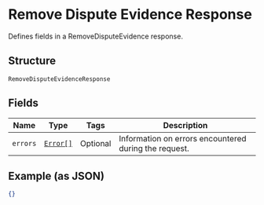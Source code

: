 
# Remove Dispute Evidence Response

Defines fields in a RemoveDisputeEvidence response.

## Structure

`RemoveDisputeEvidenceResponse`

## Fields

| Name | Type | Tags | Description |
|  --- | --- | --- | --- |
| `errors` | [`Error[]`](/doc/models/error.md) | Optional | Information on errors encountered during the request. |

## Example (as JSON)

```json
{}
```

